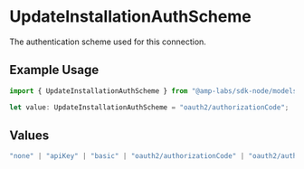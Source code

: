 # UpdateInstallationAuthScheme

The authentication scheme used for this connection.

## Example Usage

```typescript
import { UpdateInstallationAuthScheme } from "@amp-labs/sdk-node/models/operations";

let value: UpdateInstallationAuthScheme = "oauth2/authorizationCode";
```

## Values

```typescript
"none" | "apiKey" | "basic" | "oauth2/authorizationCode" | "oauth2/authorizationCodePKCE" | "oauth2/clientCredentials" | "oauth2/password"
```